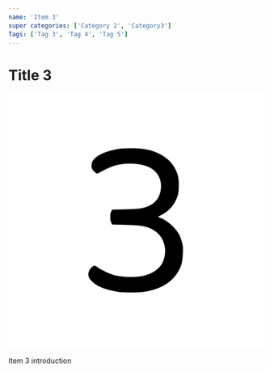 ```yaml
---
name: 'Item 3'
super categories: ['Category 2', 'Category3']
Tags: ['Tag 3', 'Tag 4', 'Tag 5']
---
```

# Title 3

![Image 3](./assets/image-3.svg)

Item 3 introduction



